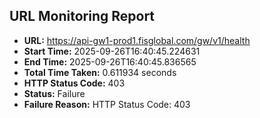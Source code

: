 ## URL Monitoring Report

- **URL:** https://api-gw1-prod1.fisglobal.com/gw/v1/health
- **Start Time:** 2025-09-26T16:40:45.224631
- **End Time:** 2025-09-26T16:40:45.836565
- **Total Time Taken:** 0.611934 seconds
- **HTTP Status Code:** 403
- **Status:** Failure
- **Failure Reason:** HTTP Status Code: 403
